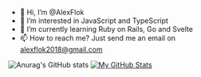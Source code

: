 - 👋 Hi, I’m @AlexFlok
- 👀 I’m interested in JavaScript and TypeScript 
- 🌱 I’m currently learning Ruby on Rails, Go and Svelte
- 📫 How to reach me? Just send me an email on alexflok2018@gmail.com

<!---
AlexFlok1/AlexFlok1 is a ✨ special ✨ repository because its `README.md` (this file) appears on your GitHub profile.
You can click the Preview link to take a look at your changes.
--->

![Anurag's GitHub stats](https://github-readme-stats.vercel.app/api/top-langs?username=alexflok1&show_icons=true&locale=en&layout=compact)
[![My GitHub Stats](https://github-readme-stats.vercel.app/api/?username=alexflok1&showicons=true)]()
